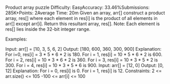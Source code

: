 Product array puzzle
Difficulty: EasyAccuracy: 33.46%Submissions: 285K+Points: 2Average Time: 20m
Given an array, arr[] construct a product array, res[] where each element in res[i] is the product of all elements in arr[] except arr[i]. Return this resultant array, res[].
Note: Each element is res[] lies inside the 32-bit integer range.

Examples:

Input: arr[] = [10, 3, 5, 6, 2]
Output: [180, 600, 360, 300, 900]
Explanation: For i=0, res[i] = 3 * 5 * 6 * 2 is 180.
For i = 1, res[i] = 10 * 5 * 6 * 2 is 600.
For i = 2, res[i] = 10 * 3 * 6 * 2 is 360.
For i = 3, res[i] = 10 * 3 * 5 * 2 is 300.
For i = 4, res[i] = 10 * 3 * 5 * 6 is 900.
Input: arr[] = [12, 0]
Output: [0, 12]
Explanation: For i = 0, res[i] is 0.
For i = 1, res[i] is 12.
Constraints:
2 <= arr.size() <= 105
-100 <= arr[i] <= 100

